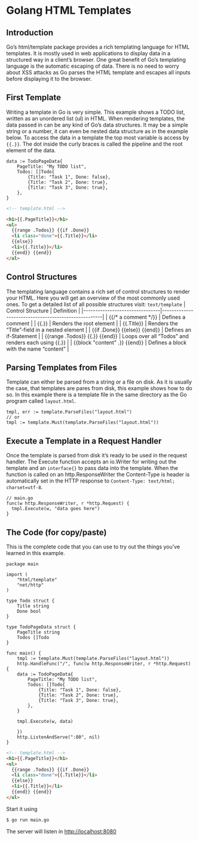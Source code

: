 # Golang HTML Templates

## Introduction

Go’s html/template package provides a rich templating language for HTML templates. It is mostly used in web applications to display data in a structured way in a client’s browser. One great benefit of Go’s templating language is the automatic escaping of data. There is no need to worry about XSS attacks as Go parses the HTML template and escapes all inputs before displaying it to the browser.

## First Template

Writing a template in Go is very simple. This example shows a TODO list, written as an unordered list (ul) in HTML. When rendering templates, the data passed in can be any kind of Go’s data structures. It may be a simple string or a number, it can even be nested data structure as in the example below. To access the data in a template the top most variable is access by `{{.}}`. The dot inside the curly braces is called the pipeline and the root element of the data.

```golang
data := TodoPageData{
    PageTitle: "My TODO list",
    Todos: []Todo{
        {Title: "Task 1", Done: false},
        {Title: "Task 2", Done: true},
        {Title: "Task 3", Done: true},
    },
}
```

```html
<!-- template.html -->

<h1>{{.PageTitle}}</h1>
<ul>
  {{range .Todos}} {{if .Done}}
  <li class="done">{{.Title}}</li>
  {{else}}
  <li>{{.Title}}</li>
  {{end}} {{end}}
</ul>
```

## Control Structures

The templating language contains a rich set of control structures to render your HTML. Here you will get an overview of the most commonly used ones. To get a detailed list of all possible structures visit: `text/template`
| Control Structure | Definition |
|--------------------------------|-----------------------------------------------------|
| {{/* a comment */}} | Defines a comment |
| {{.}} | Renders the root element |
| {{.Title}} | Renders the “Title”-field in a nested element |
| {{if .Done}} {{else}} {{end}} | Defines an if-Statement |
| {{range .Todos}} {{.}} {{end}} | Loops over all “Todos” and renders each using {{.}} |
| {{block "content" .}} {{end}} | Defines a block with the name “content” |

## Parsing Templates from Files

Template can either be parsed from a string or a file on disk. As it is usually the case, that templates are pares from disk, this example shows how to do so. In this example there is a template file in the same directory as the Go program called `layout.html`.

```golang
tmpl, err := template.ParseFiles("layout.html")
// or
tmpl := template.Must(template.ParseFiles("layout.html"))
```

## Execute a Template in a Request Handler

Once the template is parsed from disk it’s ready to be used in the request handler. The Execute function accepts an io.Writer for writing out the template and an `interface{}` to pass data into the template. When the function is called on an http.ResponseWriter the Content-Type is header is automatically set in the HTTP response to `Content-Type: text/html; charset=utf-8`.

```golang
// main.go
func(w http.ResponseWriter, r *http.Request) {
  tmpl.Execute(w, "data goes here")
}
```

## The Code (for copy/paste)

This is the complete code that you can use to try out the things you’ve learned in this example.

```golang
package main

import (
    "html/template"
    "net/http"
)

type Todo struct {
    Title string
    Done bool
}

type TodoPageData struct {
    PageTitle string
    Todos []Todo
}

func main() {
    tmpl := template.Must(template.ParseFiles("layout.html"))
    http.HandleFunc("/", func(w http.ResponseWriter, r *http.Request) {
    data := TodoPageData{
        PageTitle: "My TODO list",
        Todos: []Todo{
            {Title: "Task 1", Done: false},
            {Title: "Task 2", Done: true},
            {Title: "Task 3", Done: true},
        },
    }

    tmpl.Execute(w, data)

    })
    http.ListenAndServe(":80", nil)
}
```

```html
<!-- template.html -->
<h1>{{.PageTitle}}</h1>
<ul>
  {{range .Todos}} {{if .Done}}
  <li class="done">{{.Title}}</li>
  {{else}}
  <li>{{.Title}}</li>
  {{end}} {{end}}
</ul>
```

Start it using

```bash
$ go run main.go
```

The server will listen in [http://localhost:8080](http://localhost:8080)
